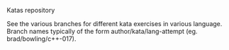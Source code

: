 Katas repository

See the various branches for different kata exercises in various language.  Branch names typically of the form author/kata/lang-attempt (eg. brad/bowling/c++-017).
